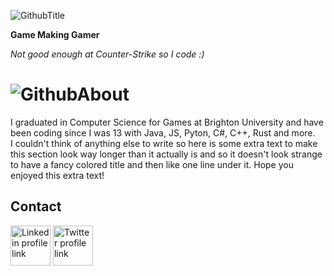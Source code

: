 ![GithubTitle](https://github.com/Spot-Dev-0101/Spot-Dev-0101/assets/30415619/f70c32c4-6dc0-4c8d-95a5-da3eb198edd4)


**Game Making Gamer**

*Not good enough at Counter-Strike so I code :)*

# ![GithubAbout](https://github.com/Spot-Dev-0101/Spot-Dev-0101/assets/30415619/3a313eee-1ef3-4c52-a11d-bd04576b4ec7)

I graduated in Computer Science for Games at Brighton University and have been coding since I was 13 with Java, JS, Pyton, C#, C++, Rust and more.\
I couldn't think of anything else to write so here is some extra text to make this section look way longer than it actually is and so it doesn't look strange to have a fancy colored title and then like one line under it. Hope you enjoyed this extra text!


## Contact

<a href="https://linkedin.com"><img src="https://github.com/Spot-Dev-0101/Spot-Dev-0101/assets/30415619/8bb2f614-75a2-45f3-b0ef-4a3a271a0fff" alt="Linkedin profile link" width="64"/></a>
<a href="https://x.com"><img src="https://github.com/Spot-Dev-0101/Spot-Dev-0101/assets/30415619/001842b3-1eee-4051-8648-d1efb76cc432" alt="Twitter profile link" width="64"/></a>
